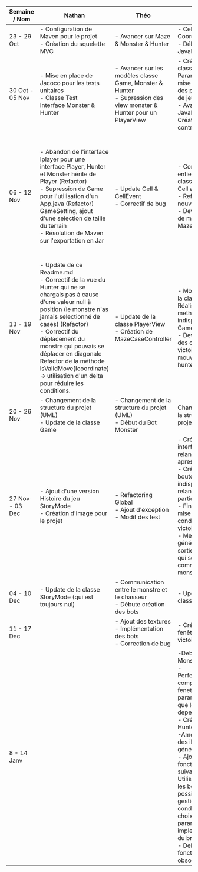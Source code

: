 | Semaine / Nom | Nathan | Théo | Adham | Simon |
|---------------|--------|------|-------|-------|
| 23 - 29 Oct   | - Configuration de Maven pour le projet <br> - Création du squelette MVC | - Avancer sur Maze & Monster & Hunter | - Cell / Coordinate <br> - Début du Menu JavaFX |  |
| 30 Oct - 05 Nov | - Mise en place de Jacoco pour les tests unitaires <br> - Classe Test <br> Interface Monster & Hunter | - Avancer sur les modèles classe Game, Monster & Hunter <br> - Supression des view monster & Hunter pour un PlayerView | - Création de la classe ParameterView & mise en place des paramètres de jeu <br> - Avancer sur le JavaFX - Création des controller | - Avancer sur les tests unitaires <br> | -  Correction des tests déjà présent |
| 06 - 12 Nov | - Abandon de l'interface Iplayer pour une interface Player, Hunter et Monster hérite de Player (Refactor) <br> - Supression de Game pour l'utilisation d'un App.java (Refactor) <br> GameSetting, ajout d'une selection de taille du terrain <br> - Résolution de Maven sur l'exportation en Jar | - Update Cell & CellEvent <br> - Correctif de bug | - Correction entiere de la classe Maze et Cell avec Theo <br> - Reflexion au nouvelle classe <br> - Developpement de methode de Maze et Cell | - GameSetting, ajout d'une selection de taille du terrain <br> - Modification sur la classe Monster permettant d'afficher correctement le plateau. <br> - Developpement des tests de la classe Cell, Coordinate et Maze. |
| 13 - 19 Nov | - Update de ce Readme.md <br> - Correctif de la vue du Hunter qui ne se chargais pas à cause d'une valeur null à position (le monstre n'as jamais selectionné de cases) (Refactor) <br> - Correctif du déplacement du monstre qui pouvais se déplacer en diagonale <br> Refactor de la méthode isValidMove(Icoordinate) -> utilisation d'un delta pour réduire les conditions. | - Update de la classe PlayerView <br> - Création de MazeCaseController | - Modification de la classe Game <br> Réalisation des methodes indispensable a Game <br> - Developpement des condition de victoire et se mouvement de hunter et monster |  |
| 20 - 26 Nov | - Changement de la structure du projet (UML) <br> - Update de la classe Game | - Changement de la structure du projet (UML) <br> - Début du Bot Monster | Changement de la structure du projet (UML) | - Changement de la structure du projet (UML) |
| 27 Nov - 03 Dec | - Ajout d'une version Histoire du jeu StoryMode <br> - Création d'image pour le projet | - Refactoring Global <br> - Ajout d'exception <br> - Modif des test | - Création d'une interface de relance rapide apres une partie <br> - Création des bouton indispensable au relancement de la partie <br> - Finalisation et mise a jour des conditions de victoire <br> - Methode pour générer une sortie aléatoire et qui serait commune a monster et maze |  |
| 04 - 10 Dec | - Update de la classe StoryMode (qui est toujours nul) | - Communication entre le monstre et le chasseur <br> - Débute création des bots | - Update de la classe Game | - Test Hunter & Monster |
| 11 - 17 Dec | | - Ajout des textures <br> - Implémentation des bots <br> - Correction de bug <br> | - Création de la fenêtre de victoire | - Mise à jour des tests | 
| 8 - 14 Janv | |                        | -Debut de du MonsterBotA* <br> -Perfectionnement completer de la fenetre de parametre ainsi que les dependance <br> - Création du bot HunterClever <br> -Amélioration des ihm en générale <br> - Ajout des fonctionnalité suivante : Utilisation de tout les bots possibles , gestion des condition de choix de parametres , implementation du brouillards <br> - Debogage de fonctionnalité obsolete | - Mise à jour des tests | 